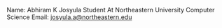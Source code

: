 Name: Abhiram K Josyula
Student At Northeastern University 
Computer Science
Email: josyula.a@northeastern.edu
